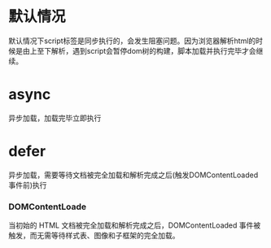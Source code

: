 # 默认情况
默认情况下script标签是同步执行的，会发生阻塞问题。因为浏览器解析html的时候是由上至下解析，遇到script会暂停dom树的构建，脚本加载并执行完毕才会继续。

# async
异步加载，加载完毕立即执行
# defer
异步加载，需要等待文档被完全加载和解析完成之后(触发DOMContentLoaded事件前)执行

### DOMContentLoade
当初始的 HTML 文档被完全加载和解析完成之后，DOMContentLoaded 事件被触发，而无需等待样式表、图像和子框架的完全加载。